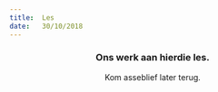 ```yaml
---
title:  Les
date:   30/10/2018
---
```


### <center>Ons werk aan hierdie les.</center>
<center>Kom asseblief later terug.</center>